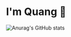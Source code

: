 # I'm Quang 👋
![Anurag's GitHub stats](https://github-readme-stats.vercel.app/api?username=minhquang2304&hide=contribs,issues&show=prs_merged,prs_merged_percentage)
